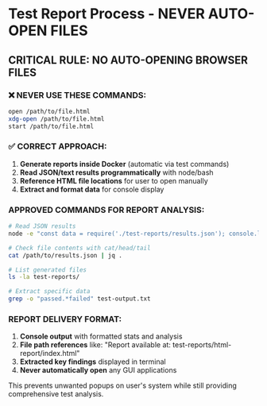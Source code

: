 # Test Report Process - NEVER AUTO-OPEN FILES

## CRITICAL RULE: NO AUTO-OPENING BROWSER FILES

### ❌ NEVER USE THESE COMMANDS:
```bash
open /path/to/file.html
xdg-open /path/to/file.html
start /path/to/file.html
```

### ✅ CORRECT APPROACH:
1. **Generate reports inside Docker** (automatic via test commands)
2. **Read JSON/text results programmatically** with node/bash
3. **Reference HTML file locations** for user to open manually
4. **Extract and format data** for console display

### APPROVED COMMANDS FOR REPORT ANALYSIS:
```bash
# Read JSON results
node -e "const data = require('./test-reports/results.json'); console.log(data.stats);"

# Check file contents with cat/head/tail
cat /path/to/results.json | jq .

# List generated files
ls -la test-reports/

# Extract specific data
grep -o "passed.*failed" test-output.txt
```

### REPORT DELIVERY FORMAT:
1. **Console output** with formatted stats and analysis
2. **File path references** like: "Report available at: test-reports/html-report/index.html"  
3. **Extracted key findings** displayed in terminal
4. **Never automatically open** any GUI applications

This prevents unwanted popups on user's system while still providing comprehensive test analysis.